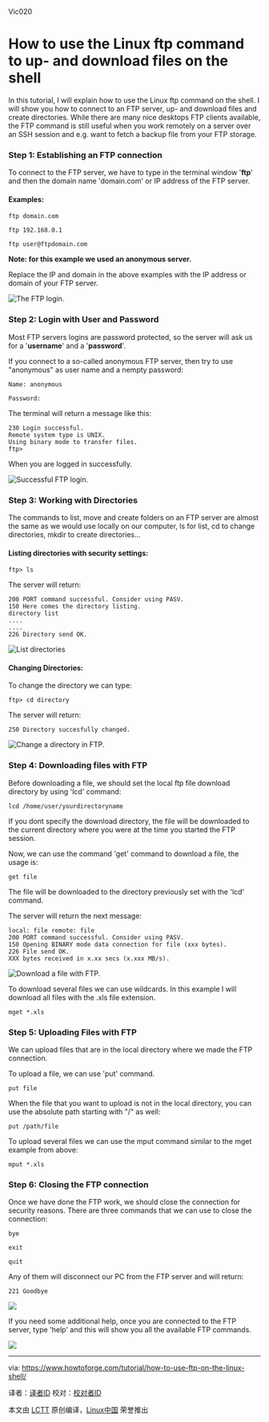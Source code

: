 Vic020

How to use the Linux ftp command to up- and download files on the shell
================================================================================
In this tutorial, I will explain how to use the Linux ftp command on the shell. I will show you how to connect to an FTP server, up- and download files and create directories. While there are many nice desktops FTP clients available, the FTP command is still useful when you work remotely on a server over an SSH session and e.g. want to fetch a backup file from your FTP storage.

### Step 1: Establishing an FTP connection ###

To connect to the FTP server, we have to type in the terminal window '**ftp**' and then the domain name 'domain.com' or IP address of the FTP server.

#### Examples: ####

    ftp domain.com
    
    ftp 192.168.0.1
    
    ftp user@ftpdomain.com

**Note: for this example we used an anonymous server.**

Replace the IP and domain in the above examples with the IP address or domain of your FTP server.

![The FTP login.](https://www.howtoforge.com/images/how-to-use-ftp-in-the-linux-shell/big/ftpanonymous.png)

### Step 2: Login with User and Password ###

Most FTP servers logins are password protected, so the server will ask us for a '**username**' and a '**password**'.

If you connect to a so-called anonymous FTP server, then try to use "anonymous" as user name and a nempty password:

    Name: anonymous
    
    Password:

The terminal will return a message like this:

    230 Login successful.
    Remote system type is UNIX.
    Using binary mode to transfer files.
    ftp>

When you are logged in successfully. 

![Successful FTP login.](https://www.howtoforge.com/images/how-to-use-ftp-in-the-linux-shell/big/login.png)

### Step 3: Working with Directories ###

The commands to list, move and create folders on an FTP server are almost the same as we would use locally on our computer, ls for list, cd to change directories, mkdir to create directories...

#### Listing directories with security settings: ####

    ftp> ls

The server will return:

    200 PORT command successful. Consider using PASV.
    150 Here comes the directory listing.
    directory list
    ....
    ....
    226 Directory send OK.

![List directories](https://www.howtoforge.com/images/how-to-use-ftp-in-the-linux-shell/big/listing.png)

#### Changing Directories: ####

To change the directory we can type:

    ftp> cd directory

The server will return:

    250 Directory succesfully changed.

![Change a directory in FTP.](https://www.howtoforge.com/images/how-to-use-ftp-in-the-linux-shell/big/directory.png)

### Step 4: Downloading files with FTP ###

Before downloading a file, we should set the local ftp file download directory by using 'lcd' command:

    lcd /home/user/yourdirectoryname

If you dont specify the download directory, the file will be downloaded to the current directory where you were at the time you started the FTP session.

Now, we can use the command 'get' command to download a file, the usage is:

    get file

The file will be downloaded to the directory previously set with the 'lcd' command.

The server will return the next message:

    local: file remote: file
    200 PORT command successful. Consider using PASV.
    150 Opening BINARY mode data connection for file (xxx bytes).
    226 File send OK.
    XXX bytes received in x.xx secs (x.xxx MB/s).

![Download a file with FTP.](https://www.howtoforge.com/images/how-to-use-ftp-in-the-linux-shell/big/gettingfile.png)

To download several files we can use wildcards. In this example I will download all files with the .xls file extension.

    mget *.xls

### Step 5: Uploading Files with FTP ###

We can upload files that are in the local directory where we made the FTP connection.

To upload a file, we can use 'put' command.

    put file

When the file that you want to upload is not in the local directory, you can use the absolute path starting with "/" as well:

    put /path/file

To upload several files we can use the mput command similar to the mget example from above:

    mput *.xls

### Step 6: Closing the FTP connection ###

Once we have done the FTP work, we should close the connection for security reasons. There are three commands that we can use to close the connection:

    bye
    
    exit
    
    quit

Any of them will disconnect our PC from the FTP server and will return:

    221 Goodbye

![](https://www.howtoforge.com/images/how-to-use-ftp-in-the-linux-shell/big/goodbye.png)

If you need some additional help, once you are connected to the FTP server, type 'help' and this will show you all the available FTP commands.

![](https://www.howtoforge.com/images/how-to-use-ftp-in-the-linux-shell/big/helpwindow.png)

--------------------------------------------------------------------------------

via: https://www.howtoforge.com/tutorial/how-to-use-ftp-on-the-linux-shell/

译者：[译者ID](https://github.com/译者ID)
校对：[校对者ID](https://github.com/校对者ID)

本文由 [LCTT](https://github.com/LCTT/TranslateProject) 原创编译，[Linux中国](https://linux.cn/) 荣誉推出
